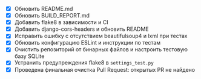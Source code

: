 - [x] Обновить README.md
- [x] Обновить BUILD_REPORT.md
- [x] Добавить flake8 в зависимости и CI
- [x] Добавить django-cors-headers и обновить README
- [x] Исправить ошибку с отсутствием beautifulsoup4 и lxml при тестах
- [x] Обновить конфигурацию ESLint и инструкции по тестам
- [x] Очистить репозиторий от бинарных файлов и настроить тестовую базу SQLite
- [x] Устранить предупреждения flake8 в `settings_test.py`
- [x] Проведена финальная очистка Pull Request: открытых PR не найдено
